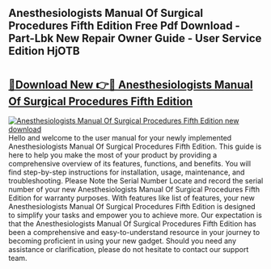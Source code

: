 ## Anesthesiologists Manual Of Surgical Procedures Fifth Edition Free Pdf Download - Part-Lbk New Repair Owner Guide - User Service Edition HjOTB

# <h2><a href="http://bc2500.oget.top/?id=Anesthesiologists+Manual+Of+Surgical+Procedures+Fifth+Edition">🔗Download New 👉🔴 Anesthesiologists Manual Of Surgical Procedures Fifth Edition</a></h2>

[![Anesthesiologists Manual Of Surgical Procedures Fifth Edition new download](https://i.imgur.com/5g1atiW.png)](http://bc2500.oget.top/?id=Anesthesiologists+Manual+Of+Surgical+Procedures+Fifth+Edition)
Hello and welcome to the user manual for your newly implemented Anesthesiologists Manual Of Surgical Procedures Fifth Edition. This guide is here to help you make the most of your product by providing a comprehensive overview of its features, functions, and benefits. You will find step-by-step instructions for installation, usage, maintenance, and troubleshooting. Please Note the Serial Number Locate and record the serial number of your new Anesthesiologists Manual Of Surgical Procedures Fifth Edition for warranty purposes. With features like list of features, your new Anesthesiologists Manual Of Surgical Procedures Fifth Edition is designed to simplify your tasks and empower you to achieve more. Our expectation is that the Anesthesiologists Manual Of Surgical Procedures Fifth Edition has been a comprehensive and easy-to-understand resource in your journey to becoming proficient in using your new gadget. Should you need any assistance or clarification, please do not hesitate to contact our support team.
